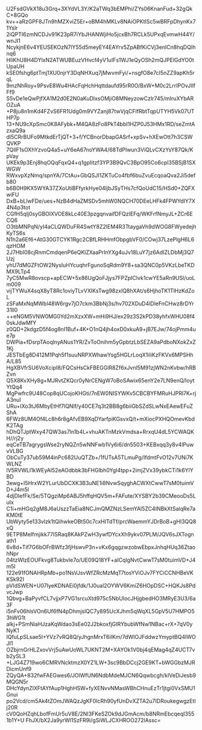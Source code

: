 U2FsdGVkX18u3Grq+3XYdVL3Y/K2aTWq3bEMPhi/ZYs06KnanFud+32gQkC+8GQo
kv++aRzGPF8JTn9hMZXviZ5Er+oBM4hMKLv8NAiOPKtISc5wBRFpDhynKx71Yslr
2iQPTI6zmNCDJv91K23pR7iYbJHANWjiHo5jcxBh7RCLk5UPxqEvmwH44Y/wnJI1
NcykjnE6v4YEUSEKOzN7lY55d5meyEY4EAYrv5ZpABfKiCVj3enICn8hqDQIhnq6
HIiKhU8H4DYlxN2ATWUBEuzVHvcf4yV1uIFs1WJ1eQyOSh2mQJPElGdYO0tUpaUH
kSE0fshg6ptTmj1XU0njrY3DqNHXuq7jMwvmFyi/+nsgfO8e7cI5nZZ9apKh5rqL
9mzNhRoy+9PsvE8Wu4HAcFqHchHqttdaufd95rR0O/BxW+M0c2LrrIPOvJIlfFf9
S5vDe1eQwPjfXA1M2d0E2N0aKuDlxsOMjiO8MNeyzowCzIr745/mIruXYbAROZuA
+P8ju8n1mKd4FZvS6FR1Udg0m9VYZanj87twVjqCFlfRbtTqpUTYH5Vk07UTHP7p
13+NU9cXpSmc0K8AFybk+M4QA8zFo8PkT4bbI1HZP0J53HMx1RD/seZmtAzxaQ9a
dl5CRrBUFo9MtkdErTjQT+3+f/YCBnorDbapGASrf+xpSv+hXEwOtt7h3CSWQVKP
7QIlF1sOXhYzvoQ4a5+uY6eA67noYWA4/68TdPlwun3ViQLvCXzYsY87Qk/KpVay
UKEk9p3Enj8hqOQqFqxQ4+q1gpIitzf3YP3B9QvC3BpO95Co6cpI35BSjB1SXWGW
RWxvpXzNmq/spnYA/7CtAu+GbQSJI1ZKTuCo4fbf6buZvuEcqoaQva2Ji5defb80
b6B0H9KX5WYA37ZXoUtiBFfyrkHye04IjbJSyTHs7cfQoUdC15/HSd0+ZQFXwiFU
DxB+bLlwFDe/ues+NzB4dHaZMSDv5mhW0NQCH70DEeLHFk4FPWYdIY7X4N4p3tot
CGfH5qlj0syGBOlXVOE8kLc40E3pzgqnvaifDFQzIEFq/WKFrfNmyJL+ZCr6ECQ6
O3tbMNPqN/yI4aCLQWDuFR4SwtY8Z2lEM4R3TtaygaVh9dWOG8FWyedejhKyTS6s
N1h2a6Ef6+AtG30GTCYK1Rgc2CBfLRHHmfObpgbVF0/COwj37LzePlgH6L6qzHOM
2J7HbI08cjRnmCmdqenP6eQKlZXaaPrInYXg4uJv18LuY7jz6AdIZLDbMj3Q7Uzj
yhU7dMGZFtOW2NysIuHYcuqhrFgunoSqRdm9Y8+sa3QNC0p5VKzLbeTKDMX9LTp4
7yC5MwR8ovscp+apECW+5x86UgQoFJjys7FPZpIClvk1cwYE5aRn9USl/uoLm009
vijTYWuX4sqX8yT8Rc1oviyTLvVXIKsTwg98zxIQ8hXAt/s6HjhoTK1TlHzKdZoL
zSFaMxNqMWbl48W6rgv7jO7ckm3BbNj3s/hv702XDuD4lDleFnCHwz8rDYr31ll0
++eNGM5VNW0MG0Yd2mXzxXW+mHi9HJ/ex29z3S2kPD38yhfxWHU08f40skJdwMfY
z0QD+2kdgzD5f4og8nI1Buf+4K+O1nQ4jh4oxD0xkuA9+jB7EJw/74ojPmm4ue7p
DWPia+fDsrpTAoqlnyANus1YR/ZvToOnihm5yGpbtzLbSEZA9aPdboNXokZxZ1Kj
JESTbEg8D412M1Pqh5f1suuNRPXWhawYsg5HGLrLoqX1iIiKzFKVx6MPSHhA/L85
HgXBVfrSU6VoXcipI8/FQCsHsCkFBEGGlR8Zf6xJvnl5M91zjWN2nKvbw/hRBZvn
Q5X8KvXHy8g+MJRvtZKQcr0yNrCENgW7oBoSAwix65enY2e7LN9enQ/loytYtQq4
MgPwfrc9U48Cop8qUCojoKHGti/7nEW0NISYWKv5CBCBYFMRuHJPRl7K+rjA3nuI
URu+IXo3tJ6MbyEtHf7lQNlf/y40CE7q3t2BB8g6biiGbSZdSLwNxEAewEFuZShA
6FWz8UM4Of4Lc8h6r8gAfvEB9XqDYarfpiKGsvxQ/t+mXiocPXHQOmevKbdK2TAg
hDhQTJptWxy47QW3as7ln1b4L+vhuAKTnMzkVmdsa+RrxqU4dL5YCWAQKH//rj2y
eqCeTB7agrygsWse2ryNQZn5wNNFwb1Vy6i6/dn5503+KEBxqq3y8v4lPuwvVLBG
ObCuTy37ub59M4inPc682UuQTZb+/1fUTsA5TLmuPg/IfdmtFvO12v7UNi7KWLNZ
lV5RVWLl1kWEyAI52eAOdbbk3bFHGlbh0YgI4tpp+2imjZVx39ybkCTi1k6YlYBD
3ewg+I5HrxW2YLurUbDCXK3B3uNE1i8NvwSqyghACWXtCwwT7sM0tuimVD+J4m5I
4djDlefFk/Se/5TQgziMp6ABJ5hffqHQV5m+FAFute/XYSBY2b39CMeooDs5LuIx
C1i+mHGq2gM8J6aUszzTaEia8NCJmQMZNzLSemYAl5ZC4INBkXtSalqRe7aKM0tE
UbWyty5e133vlzk1tQihwkeOBt50c7cxHITdTf/prcWaemmYJDrBoB+gHI3QQ8xQ
9ETP8MeIfmjikk77ISRaq8KAkPZwH3ywfDYcxXh9ykv07PLM/JQV6sJXTognath1
6v8d+Tif7G6bOFrBWfz3fjHswvP3n+vKx6gqgzwzobwEbpxJnhqHUq36ZtaohNpr
04tzWlzEOUFkvg8Tukbvle7o/UE09Q18YF+aICqlgNvtCwwT7sM0tuimVD+J4m5I
122e91fONAHRpMb+po1NsVJsvWfZRcMzMqT7tosYViOJv7FYCiCCNHBeVKKSk92I
pVldSWEN+U07IyeKDNAEi0jfdk/1J0ual2OYWV6KmiZ6HOpDSC+HQKJs8PdvcJwp
1Qbvg+BaPyvfCL7vjjxP7VG1srcuXtd975c5NbUIocJHjgbedHO3MRyE3U3/6a3F
i5nFv06hlsVOn6Uf6fN4pDhmjslQC7y895UcXJhm5qWqXL5GpV5U7HMPO53hWG1t
aIkj+PSmNiaHJzaKqWdao3sEe02J2bkoxfjGIRYbubWfNw1NBac+rX+7qV0yNyK1
IQfuLpSLsae5I+YVz7vRQ8Q/yJhgnMrxT6iIKm/7dWIOJFddwzYmyptBQ4IWOJI1
OZbjrnGrHLZxovVrj5uAwUoWL7UKNT2M+XAYOk1V0bj4qEMag4qZ4UCT7vb2ySL3
+LJG4Z719wo6CMRVNcktmzX0YZ1LW+3sc9BbDCcj2GE9KT+bWGGbzMJRDicmUnf9
ZQyQA+832fwFAEGwes6/JOlWfUN6NdbMdeMJCN6Qqwbcgh/klVeDiJesb9MQGN5r
DHcYdynZlXFtAYfAup1HghHSW+fyXENvvNMasWBhCHnuEzTr1jtgi0VxSMU1Gnui
po2Vcd/cm5Ak4tZOmJWAQzJgKF0IcRh90yfUnDvXZTA2u7IDRoukegwgzEtlj20R
cV0QoHZqhLbofFmUr5uV8E/2NI3FKeSZOk9dJGmAcm/b8NRmEbcqeqI3551b1Y+U
FhJX/bX2Ja9yrWl1SzFR9i/gSiWLJCXHROO272lAssc=
